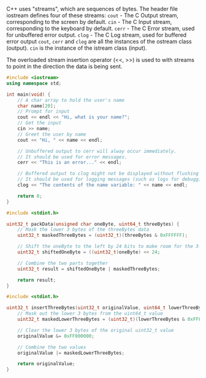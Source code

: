 C++ uses "streams", which are sequences of bytes.
The header file iostream defines four of these streams:
	`cout` - The C Output stream, corresponding to the screen by default.
	`cin` -  The C Input stream, corresponding to the keyboard by default.
	`cerr` - The C Error stream, used for unbuffered error output.
	`clog` - The C Log stream, used for buffered error output
`cout`, `cerr` and `clog` are all the instances of the ostream class (output).
`cin` is the instance of the istream class (input).

The overloaded stream insertion operator (<<, >>) is used to with streams to point in the direction the data is being sent.

```C++
#include <iostream>
using namespace std;

int main(void) {
	// A char array to hold the user's name
	char name[20];
	// Prompt for input
	cout << endl << "Hi, what is your name?";
	// Get the input
	cin >> name;
	// Greet the user by name
	cout << "Hi, " << name << endl;

	// Unbuffered output to cerr will alway occur immediately.
	// It should be used for error messages.
	cerr << "This is an error..." << endl;

	// Buffered output to clog might not be displayed without flushing the buffer first.
	// It should be used for logging messages (such as logs for debugging).
	clog << "The contents of the name variable: " << name << endl;

	return 0;
}

```
```C
#include <stdint.h>

uint32_t packData(unsigned char oneByte, uint64_t threeBytes) {
    // Mask the lower 3 bytes of the threeBytes data
    uint32_t maskedThreeBytes = (uint32_t)(threeBytes & 0xFFFFFF);

    // Shift the oneByte to the left by 24 bits to make room for the 3-byte data
    uint32_t shiftedOneByte = ((uint32_t)oneByte) << 24;

    // Combine the two parts together
    uint32_t result = shiftedOneByte | maskedThreeBytes;

    return result;
}

#include <stdint.h>

uint32_t insertThreeBytes(uint32_t originalValue, uint64_t lowerThreeBytes) {
    // Mask out the lower 3 bytes from the uint64_t value
    uint32_t maskedLowerThreeBytes = (uint32_t)(lowerThreeBytes & 0xFFFFFF);

    // Clear the lower 3 bytes of the original uint32_t value
    originalValue &= 0xFF000000;

    // Combine the two values
    originalValue |= maskedLowerThreeBytes;

    return originalValue;
}

```
